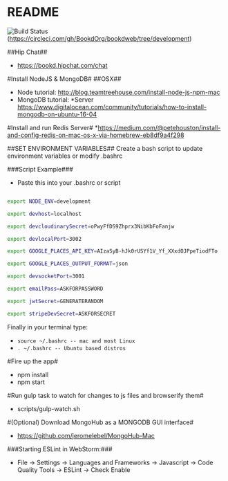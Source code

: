 # README #

![Build Status](https://circleci.com/gh/BookdOrg/bookdweb/tree/development.png?style=shield)(https://circleci.com/gh/BookdOrg/bookdweb/tree/development)

##Hip Chat##
* https://bookd.hipchat.com/chat

#Install NodeJS & MongoDB#
##OSX##
* Node tutorial: http://blog.teamtreehouse.com/install-node-js-npm-mac
* MongoDB tutorial: 
*Server https://www.digitalocean.com/community/tutorials/how-to-install-mongodb-on-ubuntu-16-04

#Install and run Redis Server#
*https://medium.com/@petehouston/install-and-config-redis-on-mac-os-x-via-homebrew-eb8df9a4f298

##SET ENVIRONMENT VARIABLES##
Create a bash script to update environment variables or modify .bashrc

###Script Example###

* Paste this into your .bashrc or script

```bash

export NODE_ENV=development

export devhost=localhost

export devcloudinarySecret=oPwyFfDS9Zhprx3NibKbFoFanjw

export devlocalPort=3002

export GOOGLE_PLACES_API_KEY=AIzaSyB-hJk0rUSYf1V_Yf_XXxdOJPpeTiodFTo

export GOOGLE_PLACES_OUTPUT_FORMAT=json

export devsocketPort=3001

export emailPass=ASKFORPASSWORD

export jwtSecret=GENERATERANDOM

export stripeDevSecret=ASKFORSECRET

```

Finally in your terminal type:

* `source ~/.bashrc -- mac and most Linux`
* `. ~/.bashrc -- Ubuntu based distros`

#Fire up the app#
* npm install
* npm start

#Run gulp task to watch for changes to js files and browserify them#
* scripts/gulp-watch.sh

#(Optional) Download MongoHub as a MONGODB GUI interface#
* https://github.com/jeromelebel/MongoHub-Mac

###Starting ESLint in WebStorm:###
* File -> Settings -> Languages and Frameworks -> Javascript -> Code Quality Tools -> ESLint -> Check Enable
